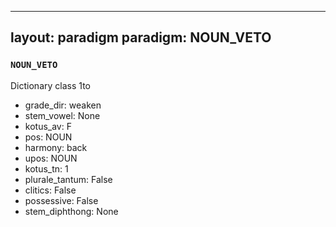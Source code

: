 
---
layout: paradigm
paradigm: NOUN_VETO
---
### ` NOUN_VETO `

Dictionary class 1to
* grade_dir: weaken
* stem_vowel: None
* kotus_av: F
* pos: NOUN
* harmony: back
* upos: NOUN
* kotus_tn: 1
* plurale_tantum: False
* clitics: False
* possessive: False
* stem_diphthong: None
